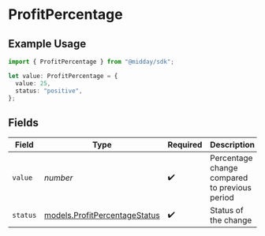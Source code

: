 # ProfitPercentage

## Example Usage

```typescript
import { ProfitPercentage } from "@midday/sdk";

let value: ProfitPercentage = {
  value: 25,
  status: "positive",
};
```

## Fields

| Field                                                                | Type                                                                 | Required                                                             | Description                                                          | Example                                                              |
| -------------------------------------------------------------------- | -------------------------------------------------------------------- | -------------------------------------------------------------------- | -------------------------------------------------------------------- | -------------------------------------------------------------------- |
| `value`                                                              | *number*                                                             | :heavy_check_mark:                                                   | Percentage change compared to previous period                        | 25                                                                   |
| `status`                                                             | [models.ProfitPercentageStatus](../models/profitpercentagestatus.md) | :heavy_check_mark:                                                   | Status of the change                                                 | positive                                                             |